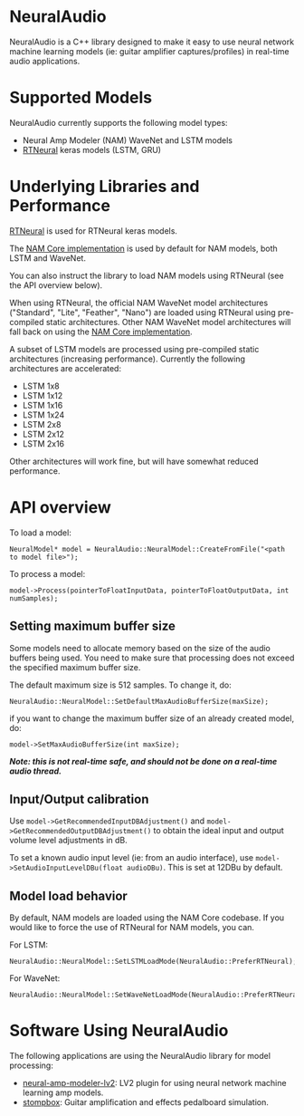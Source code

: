 # NeuralAudio

NeuralAudio is a C++ library designed to make it easy to use neural network machine learning models (ie: guitar amplifier captures/profiles) in real-time audio applications.

# Supported Models

NeuralAudio currently supports the following model types:

- Neural Amp Modeler (NAM) WaveNet and LSTM models
- [RTNeural](https://github.com/jatinchowdhury18/RTNeural) keras models (LSTM, GRU)

# Underlying Libraries and Performance

[RTNeural](https://github.com/jatinchowdhury18/RTNeural) is used for RTNeural keras models.

The [NAM Core implementation](https://github.com/sdatkinson/NeuralAmpModelerCore) is used by default for NAM models, both LSTM and WaveNet.

You can also instruct the library to load NAM models using RTNeural (see the API overview below).

When using RTNeural, the official NAM WaveNet model architectures ("Standard", "Lite", "Feather", "Nano") are loaded using RTNeural using pre-compiled static architectures. Other NAM WaveNet model architectures will fall back on using the [NAM Core implementation](https://github.com/sdatkinson/NeuralAmpModelerCore).

A subset of LSTM models are processed using pre-compiled static architectures (increasing performance). Currently the following architectures are accelerated:

- LSTM 1x8
- LSTM 1x12
- LSTM 1x16
- LSTM 1x24
- LSTM 2x8
- LSTM 2x12
- LSTM 2x16

Other architectures will work fine, but will have somewhat reduced performance.

# API overview

To load a model:
```
NeuralModel* model = NeuralAudio::NeuralModel::CreateFromFile("<path to model file>");
```

To process a model:

```
model->Process(pointerToFloatInputData, pointerToFloatOutputData, int numSamples);
```

## Setting maximum buffer size

Some models need to allocate memory based on the size of the audio buffers being used. You need to make sure that processing does not exceed the specified maximum buffer size.

The default maximum size is 512 samples. To change it, do:

```
NeuralAudio::NeuralModel::SetDefaultMaxAudioBufferSize(maxSize);
```

if you want to change the maximum buffer size of an already created model, do:

```
model->SetMaxAudioBufferSize(int maxSize);
```

***Note: this is not real-time safe, and should not be done on a real-time audio thread.***

## Input/Output calibration

Use ```model->GetRecommendedInputDBAdjustment()``` and ```model->GetRecommendedOutputDBAdjustment()``` to obtain the ideal input and output volume level adjustments in dB.

To set a known audio input level (ie: from an audio interface), use ```model->SetAudioInputLevelDBu(float audioDBu)```. This is set at 12DBu by default.

## Model load behavior

By default, NAM models are loaded using the NAM Core codebase. If you would like to force the use of RTNeural for NAM models, you can.

For LSTM:
```
NeuralAudio::NeuralModel::SetLSTMLoadMode(NeuralAudio::PreferRTNeural);
```

For WaveNet:
```
NeuralAudio::NeuralModel::SetWaveNetLoadMode(NeuralAudio::PreferRTNeural)
```

# Software Using NeuralAudio

The following applications are using the NeuralAudio library for model processing:

- [neural-amp-modeler-lv2](https://github.com/mikeoliphant/neural-amp-modeler-lv2): LV2 plugin for using neural network machine learning amp models.
- [stompbox](https://github.com/mikeoliphant/stompbox): Guitar amplification and effects pedalboard simulation.
